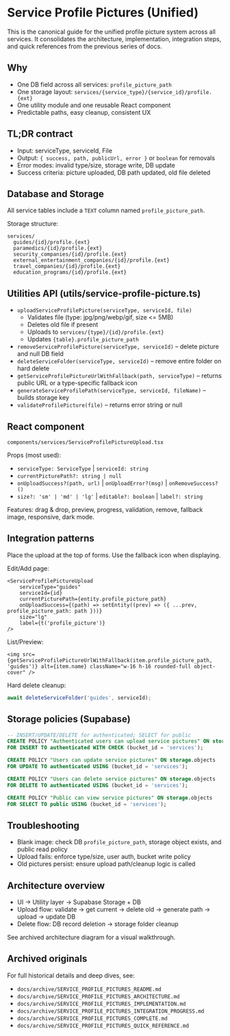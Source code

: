 # Service Profile Pictures (Unified)

This is the canonical guide for the unified profile picture system across all services. It consolidates the architecture, implementation, integration steps, and quick references from the previous series of docs.

## Why

- One DB field across all services: `profile_picture_path`
- One storage layout: `services/{service_type}/{service_id}/profile.{ext}`
- One utility module and one reusable React component
- Predictable paths, easy cleanup, consistent UX

## TL;DR contract

- Input: serviceType, serviceId, File
- Output: `{ success, path, publicUrl, error }` or `boolean` for removals
- Error modes: invalid type/size, storage write, DB update
- Success criteria: picture uploaded, DB path updated, old file deleted

## Database and Storage

All service tables include a `TEXT` column named `profile_picture_path`.

Storage structure:

```
services/
  guides/{id}/profile.{ext}
  paramedics/{id}/profile.{ext}
  security_companies/{id}/profile.{ext}
  external_entertainment_companies/{id}/profile.{ext}
  travel_companies/{id}/profile.{ext}
  education_programs/{id}/profile.{ext}
```

## Utilities API (utils/service-profile-picture.ts)

- `uploadServiceProfilePicture(serviceType, serviceId, file)`
    - Validates file (type: jpg/png/webp/gif, size <= 5MB)
    - Deletes old file if present
    - Uploads to `services/{type}/{id}/profile.{ext}`
    - Updates `{table}.profile_picture_path`
- `removeServiceProfilePicture(serviceType, serviceId)` – delete picture and null DB field
- `deleteServiceFolder(serviceType, serviceId)` – remove entire folder on hard delete
- `getServiceProfilePictureUrlWithFallback(path, serviceType)` – returns public URL or a type-specific fallback icon
- `generateServiceProfilePath(serviceType, serviceId, fileName)` – builds storage key
- `validateProfilePicture(file)` – returns error string or null

## React component

`components/services/ServiceProfilePictureUpload.tsx`

Props (most used):

- `serviceType: ServiceType` | `serviceId: string`
- `currentPicturePath?: string | null`
- `onUploadSuccess?(path, url)` | `onUploadError?(msg)` | `onRemoveSuccess?()`
- `size?: 'sm' | 'md' | 'lg'` | `editable?: boolean` | `label?: string`

Features: drag & drop, preview, progress, validation, remove, fallback image, responsive, dark mode.

## Integration patterns

Place the upload at the top of forms. Use the fallback icon when displaying.

Edit/Add page:

```tsx
<ServiceProfilePictureUpload
    serviceType="guides"
    serviceId={id}
    currentPicturePath={entity.profile_picture_path}
    onUploadSuccess={(path) => setEntity((prev) => ({ ...prev, profile_picture_path: path }))}
    size="lg"
    label={t('profile_picture')}
/>
```

List/Preview:

```tsx
<img src={getServiceProfilePictureUrlWithFallback(item.profile_picture_path, 'guides')} alt={item.name} className="w-16 h-16 rounded-full object-cover" />
```

Hard delete cleanup:

```ts
await deleteServiceFolder('guides', serviceId);
```

## Storage policies (Supabase)

```sql
-- INSERT/UPDATE/DELETE for authenticated; SELECT for public
CREATE POLICY "Authenticated users can upload service pictures" ON storage.objects
FOR INSERT TO authenticated WITH CHECK (bucket_id = 'services');

CREATE POLICY "Users can update service pictures" ON storage.objects
FOR UPDATE TO authenticated USING (bucket_id = 'services');

CREATE POLICY "Users can delete service pictures" ON storage.objects
FOR DELETE TO authenticated USING (bucket_id = 'services');

CREATE POLICY "Public can view service pictures" ON storage.objects
FOR SELECT TO public USING (bucket_id = 'services');
```

## Troubleshooting

- Blank image: check DB `profile_picture_path`, storage object exists, and public read policy
- Upload fails: enforce type/size, user auth, bucket write policy
- Old pictures persist: ensure upload path/cleanup logic is called

## Architecture overview

- UI → Utility layer → Supabase Storage + DB
- Upload flow: validate → get current → delete old → generate path → upload → update DB
- Delete flow: DB record deletion → storage folder cleanup

See archived architecture diagram for a visual walkthrough.

## Archived originals

For full historical details and deep dives, see:

- `docs/archive/SERVICE_PROFILE_PICTURES_README.md`
- `docs/archive/SERVICE_PROFILE_PICTURES_ARCHITECTURE.md`
- `docs/archive/SERVICE_PROFILE_PICTURES_IMPLEMENTATION.md`
- `docs/archive/SERVICE_PROFILE_PICTURES_INTEGRATION_PROGRESS.md`
- `docs/archive/SERVICE_PROFILE_PICTURES_COMPLETE.md`
- `docs/archive/SERVICE_PROFILE_PICTURES_QUICK_REFERENCE.md`
